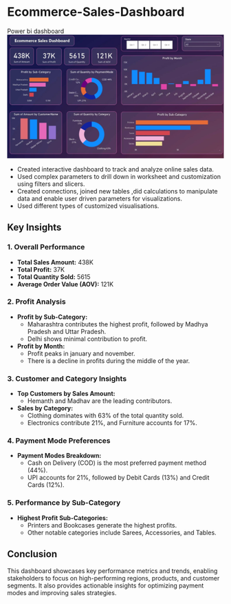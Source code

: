 # Ecommerce-Sales-Dashboard
Power bi dashboard
![image alt](https://github.com/Baljeet942000/Ecommerce-Sales-Dashboard/blob/254a66dffc8fa12e345d9ec5a1561613689cb321/ecommerce%20dash%20.JPG)

* Created interactive dashboard to track and analyze online sales data.
* Used complex parameters to drill down in worksheet and customization using filters and slicers.
* Created connections, joined new tables ,did calculations to manipulate data and enable user driven parameters for visualizations.
* Used different types of customized visualisations.

## Key Insights

### 1. **Overall Performance**
- **Total Sales Amount:** 438K
- **Total Profit:** 37K
- **Total Quantity Sold:** 5615
- **Average Order Value (AOV):** 121K

### 2. **Profit Analysis**
- **Profit by Sub-Category:** 
  - Maharashtra contributes the highest profit, followed by Madhya Pradesh and Uttar Pradesh.
  - Delhi shows minimal contribution to profit.
- **Profit by Month:**
  - Profit peaks in january and november.
  - There is a decline in profits during the middle of the year.

### 3. **Customer and Category Insights**
- **Top Customers by Sales Amount:**
  - Hemanth and Madhav are the leading contributors.
- **Sales by Category:**
  - Clothing dominates with 63% of the total quantity sold.
  - Electronics contribute 21%, and Furniture accounts for 17%.

### 4. **Payment Mode Preferences**
- **Payment Modes Breakdown:**
  - Cash on Delivery (COD) is the most preferred payment method (44%).
  - UPI accounts for 21%, followed by Debit Cards (13%) and Credit Cards (12%).

### 5. **Performance by Sub-Category**
- **Highest Profit Sub-Categories:**
  - Printers and Bookcases generate the highest profits.
  - Other notable categories include Sarees, Accessories, and Tables.

## Conclusion
This dashboard showcases key performance metrics and trends, enabling stakeholders to focus on high-performing regions, products, and customer segments. It also provides actionable insights for optimizing payment modes and improving sales strategies.

